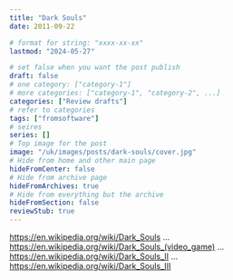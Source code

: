 ```yaml
---
title: "Dark Souls"
date: 2011-09-22

# format for string: "xxxx-xx-xx"
lastmod: "2024-05-27"

# set false when you want the post publish
draft: false
# one category: ["category-1"]
# more categories: ["category-1", "category-2", ...]
categories: ["Review drafts"]
# refer to categories
tags: ["fromsoftware"]
# seires
series: []
# Top image for the post
image: "/uk/images/posts/dark-souls/cover.jpg"
# Hide from home and other main page
hideFromCenter: false
# Hide from archive page
hideFromArchives: true
# Hide from everything but the archive
hideFromSection: false
reviewStub: true
---
```

https://en.wikipedia.org/wiki/Dark_Souls
...
https://en.wikipedia.org/wiki/Dark_Souls_(video_game)
...
https://en.wikipedia.org/wiki/Dark_Souls_II
...
https://en.wikipedia.org/wiki/Dark_Souls_III
<!--more-->
